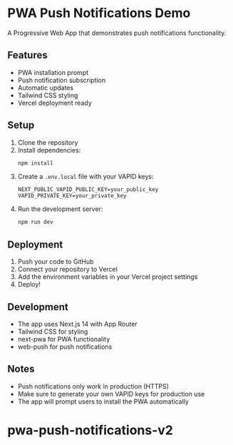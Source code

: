 # PWA Push Notifications Demo

A Progressive Web App that demonstrates push notifications functionality.

## Features

- PWA installation prompt
- Push notification subscription
- Automatic updates
- Tailwind CSS styling
- Vercel deployment ready

## Setup

1. Clone the repository
2. Install dependencies:
   ```bash
   npm install
   ```
3. Create a `.env.local` file with your VAPID keys:
   ```
   NEXT_PUBLIC_VAPID_PUBLIC_KEY=your_public_key
   VAPID_PRIVATE_KEY=your_private_key
   ```
4. Run the development server:
   ```bash
   npm run dev
   ```

## Deployment

1. Push your code to GitHub
2. Connect your repository to Vercel
3. Add the environment variables in your Vercel project settings
4. Deploy!

## Development

- The app uses Next.js 14 with App Router
- Tailwind CSS for styling
- next-pwa for PWA functionality
- web-push for push notifications

## Notes

- Push notifications only work in production (HTTPS)
- Make sure to generate your own VAPID keys for production use
- The app will prompt users to install the PWA automatically
# pwa-push-notifications-v2
